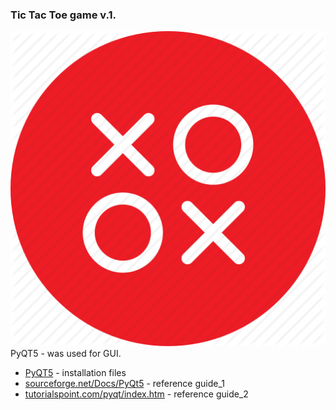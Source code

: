 ### Tic Tac Toe game v.1.
![logo](pictures/favicon.png)
PyQT5 - was used for GUI.
- <a href="https://sourceforge.net/projects/pyqt/?source=navbar">PyQT5</a> - installation files
- <a href="http://pyqt.sourceforge.net/Docs/PyQt5/">sourceforge.net/Docs/PyQt5</a> - reference guide_1
- <a href="https://www.tutorialspoint.com/pyqt/index.htm">tutorialspoint.com/pyqt/index.htm</a> - reference guide_2
